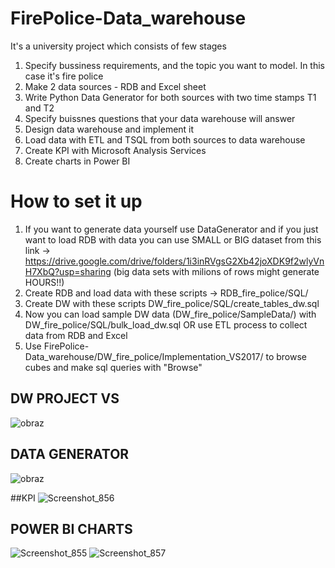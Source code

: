 # FirePolice-Data_warehouse

It's a university project which consists of few stages

1. Specify bussiness requirements, and the topic you want to model. In this case it's fire police
2. Make 2 data sources - RDB and Excel sheet
3. Write Python Data Generator for both sources with two time stamps T1 and T2
4. Specify buissnes questions that your data warehouse will answer 
5. Design data warehouse and implement it
6. Load data with ETL and TSQL from both sources to data warehouse
7. Create KPI with Microsoft Analysis Services
8. Create charts in Power BI


# How to set it up

1. If you want to generate data yourself use DataGenerator and if you just want to load RDB with data you can use SMALL or BIG dataset from this link -> https://drive.google.com/drive/folders/1i3inRVgsG2Xb42joXDK9f2wlyVnH7XbQ?usp=sharing (big data sets with milions of rows might generate HOURS!!)
2. Create RDB and load data with these scripts -> RDB_fire_police/SQL/
3. Create DW with these scripts DW_fire_police/SQL/create_tables_dw.sql
4. Now you can load sample DW data (DW_fire_police/SampleData/) with DW_fire_police/SQL/bulk_load_dw.sql OR use ETL process to collect data from RDB and Excel
5. Use FirePolice-Data_warehouse/DW_fire_police/Implementation_VS2017/ to browse cubes and make sql queries with "Browse" 

## DW PROJECT VS
![obraz](https://user-images.githubusercontent.com/21158649/146068374-c3575fdd-8ea6-41d0-85f0-4cc86987281b.png)

## DATA GENERATOR

![obraz](https://user-images.githubusercontent.com/21158649/146068530-9e2bd008-98ac-4903-8a9a-dc1b1ab1f20d.png)

##KPI
![Screenshot_856](https://user-images.githubusercontent.com/21158649/154797867-bf4fd7f6-9762-4acc-afc0-9bbae2cd9986.png)


## POWER BI CHARTS
![Screenshot_855](https://user-images.githubusercontent.com/21158649/154797822-047c6651-14af-489b-8bbb-ed4b550c5c5c.png)
![Screenshot_857](https://user-images.githubusercontent.com/21158649/154797845-c11ad37a-c7f5-4236-8461-330c1e8dce96.png)
